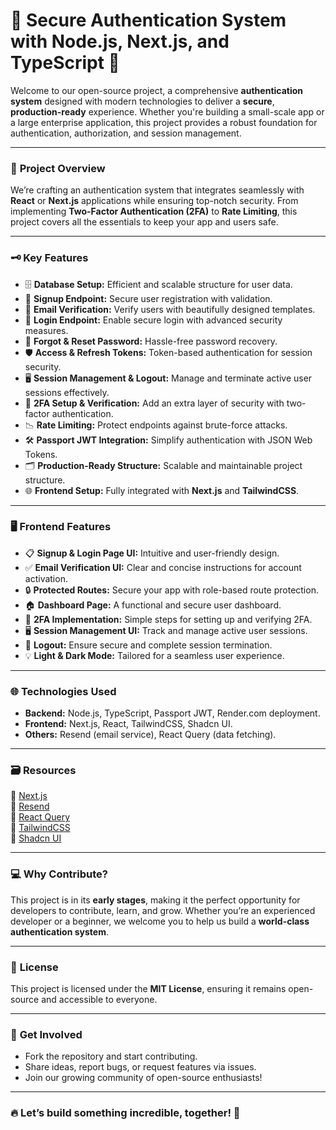 # 🌟 Secure Authentication System with Node.js, Next.js, and TypeScript 🌟

Welcome to our open-source project, a comprehensive **authentication system** designed with modern technologies to deliver a **secure**, **production-ready** experience. Whether you're building a small-scale app or a large enterprise application, this project provides a robust foundation for authentication, authorization, and session management.

---

### 🚀 **Project Overview**
We’re crafting an authentication system that integrates seamlessly with **React** or **Next.js** applications while ensuring top-notch security. From implementing **Two-Factor Authentication (2FA)** to **Rate Limiting**, this project covers all the essentials to keep your app and users safe.

---

### 🗝️ **Key Features**
- 🗄️ **Database Setup:** Efficient and scalable structure for user data.
- 🔐 **Signup Endpoint:** Secure user registration with validation.
- 📧 **Email Verification:** Verify users with beautifully designed templates.
- 🔑 **Login Endpoint:** Enable secure login with advanced security measures.
- 🔄 **Forgot & Reset Password:** Hassle-free password recovery.
- 🛡️ **Access & Refresh Tokens:** Token-based authentication for session security.
- 🖥️ **Session Management & Logout:** Manage and terminate active user sessions effectively.
- 📲 **2FA Setup & Verification:** Add an extra layer of security with two-factor authentication.
- 📉 **Rate Limiting:** Protect endpoints against brute-force attacks.
- 🛠️ **Passport JWT Integration:** Simplify authentication with JSON Web Tokens.
- 🗂️ **Production-Ready Structure:** Scalable and maintainable project structure.
- 🌐 **Frontend Setup:** Fully integrated with **Next.js** and **TailwindCSS**.

---

### 🖥️ **Frontend Features**
- 📋 **Signup & Login Page UI:** Intuitive and user-friendly design.
- ✅ **Email Verification UI:** Clear and concise instructions for account activation.
- 🔒 **Protected Routes:** Secure your app with role-based route protection.
- 🏠 **Dashboard Page:** A functional and secure user dashboard.
- 📲 **2FA Implementation:** Simple steps for setting up and verifying 2FA.
- 🖥️ **Session Management UI:** Track and manage active user sessions.
- 🚪 **Logout:** Ensure secure and complete session termination.
- 💡 **Light & Dark Mode:** Tailored for a seamless user experience.

---

### 🌐 **Technologies Used**
- **Backend:** Node.js, TypeScript, Passport JWT, Render.com deployment.
- **Frontend:** Next.js, React, TailwindCSS, Shadcn UI.
- **Others:** Resend (email service), React Query (data fetching).

---

### 🗃️ **Resources**
🔗 [Next.js](https://nextjs.org/)  
🔗 [Resend](https://resend.com/)  
🔗 [React Query](https://tanstack.com/query/latest)  
🔗 [TailwindCSS](https://tailwindcss.com/)  
🔗 [Shadcn UI](https://ui.shadcn.com/docs/installation)  

---

### 💻 **Why Contribute?**
This project is in its **early stages**, making it the perfect opportunity for developers to contribute, learn, and grow. Whether you’re an experienced developer or a beginner, we welcome you to help us build a **world-class authentication system**.

---

### 📝 **License**
This project is licensed under the **MIT License**, ensuring it remains open-source and accessible to everyone.

---

### 🤝 **Get Involved**
- Fork the repository and start contributing.
- Share ideas, report bugs, or request features via issues.
- Join our growing community of open-source enthusiasts!

---

### 🔥 Let’s build something incredible, together! 🚀
